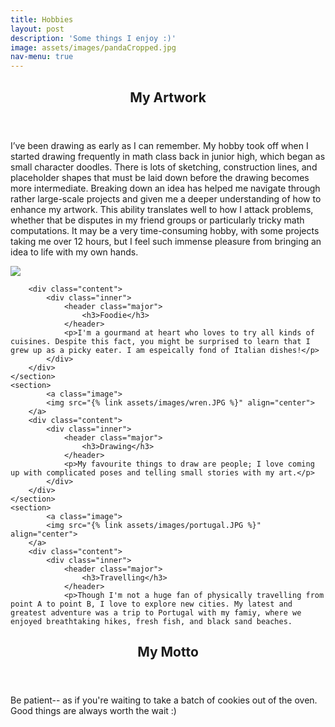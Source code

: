 ```yaml
---
title: Hobbies
layout: post
description: 'Some things I enjoy :)'
image: assets/images/pandaCropped.jpg
nav-menu: true
---
```


<!-- Main -->
<div id="main">

<!-- One -->
<section id="one">
	<div class="inner">
		<header class="major">
			<h2>My Artwork</h2>
		</header>
		<p>I’ve been drawing as early as I can remember. My hobby took off when I started drawing frequently in math class back in junior high, which began as small character doodles. There is lots of sketching, construction lines, and placeholder shapes that must be laid down before the drawing becomes more intermediate. Breaking down an idea has helped me navigate through rather large-scale projects and given me a deeper understanding of how to enhance my artwork. This ability translates well to how I attack problems, whether that be disputes in my friend groups or particularly tricky math computations. It may be a very time-consuming hobby, with some projects taking me over 12 hours, but I feel such immense pleasure from bringing an idea to life with my own hands. </p>
	</div>
</section>

<!-- Two -->
<section id="two" class="spotlights">
	<section>
		<a class="image">
			<img src="{% link assets/images/smallPizza.jpg %}" align="center">
		</a>


		<div class="content">
			<div class="inner">
				<header class="major">
					<h3>Foodie</h3>
				</header>
				<p>I'm a gourmand at heart who loves to try all kinds of cuisines. Despite this fact, you might be surprised to learn that I grew up as a picky eater. I am espeically fond of Italian dishes!</p>
			</div>
		</div>
	</section>
	<section>
			<a class="image">
			<img src="{% link assets/images/wren.JPG %}" align="center">
		</a>
		<div class="content">
			<div class="inner">
				<header class="major">
					<h3>Drawing</h3>
				</header>
				<p>My favourite things to draw are people; I love coming up with complicated poses and telling small stories with my art.</p>
			</div>
		</div>
	</section>
	<section>
			<a class="image">
			<img src="{% link assets/images/portugal.JPG %}" align="center">
		</a>
		<div class="content">
			<div class="inner">
				<header class="major">
					<h3>Travelling</h3>
				</header>
				<p>Though I'm not a huge fan of physically travelling from point A to point B, I love to explore new cities. My latest and greatest adventure was a trip to Portugal with my famiy, where we enjoyed breathtaking hikes, fresh fish, and black sand beaches. 


<!-- Three -->
<section id="three">
	<div class="inner">
		<header class="major">
			<h2>My Motto</h2>
		</header>
		<p>Be patient-- as if you're waiting to take a batch of cookies out of the oven. Good things are always worth the wait :)</p>
	</div>
</section>
				
